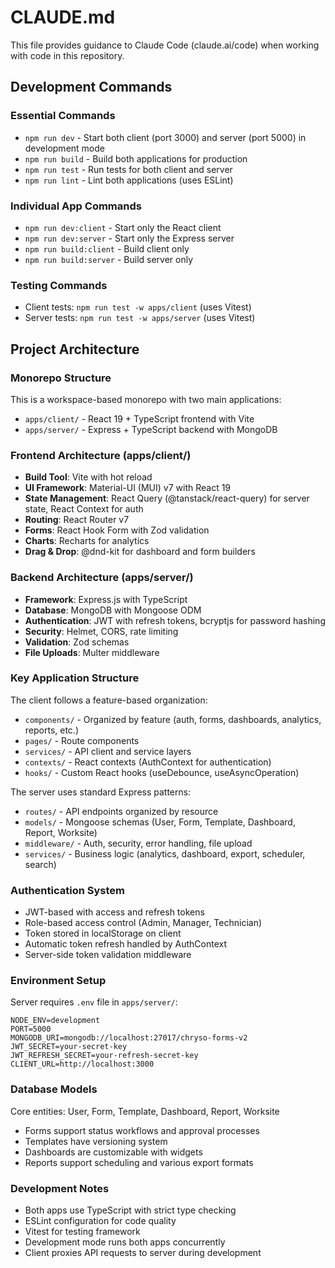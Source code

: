 # CLAUDE.md

This file provides guidance to Claude Code (claude.ai/code) when working with code in this repository.

## Development Commands

### Essential Commands
- `npm run dev` - Start both client (port 3000) and server (port 5000) in development mode
- `npm run build` - Build both applications for production
- `npm run test` - Run tests for both client and server
- `npm run lint` - Lint both applications (uses ESLint)

### Individual App Commands
- `npm run dev:client` - Start only the React client
- `npm run dev:server` - Start only the Express server
- `npm run build:client` - Build client only
- `npm run build:server` - Build server only

### Testing Commands
- Client tests: `npm run test -w apps/client` (uses Vitest)
- Server tests: `npm run test -w apps/server` (uses Vitest)

## Project Architecture

### Monorepo Structure
This is a workspace-based monorepo with two main applications:
- `apps/client/` - React 19 + TypeScript frontend with Vite
- `apps/server/` - Express + TypeScript backend with MongoDB

### Frontend Architecture (apps/client/)
- **Build Tool**: Vite with hot reload
- **UI Framework**: Material-UI (MUI) v7 with React 19
- **State Management**: React Query (@tanstack/react-query) for server state, React Context for auth
- **Routing**: React Router v7
- **Forms**: React Hook Form with Zod validation
- **Charts**: Recharts for analytics
- **Drag & Drop**: @dnd-kit for dashboard and form builders

### Backend Architecture (apps/server/)
- **Framework**: Express.js with TypeScript
- **Database**: MongoDB with Mongoose ODM
- **Authentication**: JWT with refresh tokens, bcryptjs for password hashing
- **Security**: Helmet, CORS, rate limiting
- **Validation**: Zod schemas
- **File Uploads**: Multer middleware

### Key Application Structure
The client follows a feature-based organization:
- `components/` - Organized by feature (auth, forms, dashboards, analytics, reports, etc.)
- `pages/` - Route components
- `services/` - API client and service layers
- `contexts/` - React contexts (AuthContext for authentication)
- `hooks/` - Custom React hooks (useDebounce, useAsyncOperation)

The server uses standard Express patterns:
- `routes/` - API endpoints organized by resource
- `models/` - Mongoose schemas (User, Form, Template, Dashboard, Report, Worksite)
- `middleware/` - Auth, security, error handling, file upload
- `services/` - Business logic (analytics, dashboard, export, scheduler, search)

### Authentication System
- JWT-based with access and refresh tokens
- Role-based access control (Admin, Manager, Technician)
- Token stored in localStorage on client
- Automatic token refresh handled by AuthContext
- Server-side token validation middleware

### Environment Setup
Server requires `.env` file in `apps/server/`:
```
NODE_ENV=development
PORT=5000
MONGODB_URI=mongodb://localhost:27017/chryso-forms-v2
JWT_SECRET=your-secret-key
JWT_REFRESH_SECRET=your-refresh-secret-key
CLIENT_URL=http://localhost:3000
```

### Database Models
Core entities: User, Form, Template, Dashboard, Report, Worksite
- Forms support status workflows and approval processes
- Templates have versioning system
- Dashboards are customizable with widgets
- Reports support scheduling and various export formats

### Development Notes
- Both apps use TypeScript with strict type checking
- ESLint configuration for code quality
- Vitest for testing framework
- Development mode runs both apps concurrently
- Client proxies API requests to server during development